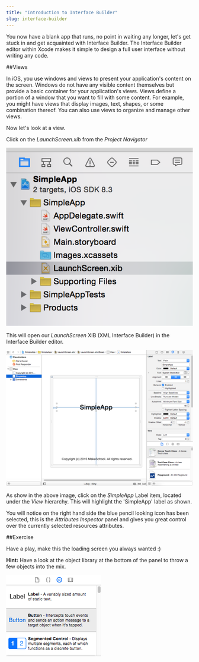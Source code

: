 ```yaml
---
title: "Introduction to Interface Builder"
slug: interface-builder
---     
```


You now have a blank app that runs, no point in waiting any longer, let's get stuck in and get acquainted with Interface Builder. 
The Interface Builder editor within Xcode makes it simple to design a full user interface without writing any code.

##Views

In iOS, you use windows and views to present your application's content on the screen. Windows do not have any visible content themselves but provide a basic container for your application's views. 
Views define a portion of a window that you want to fill with some content. For example, you might have views that display images, text, shapes, or some combination thereof. You can also use views to organize and manage other views.

Now let's look at a view.

Click on the *LaunchScreen.xib* from the *Project Navigator*

![image](project_navigator_launch.png)

This will open our *LaunchScreen* XIB (XML Interface Builder) in the Interface Builder editor.

![image](ib_launch_view.png)

As show in the above image, click on the *SimpleApp* Label item, located under the *View* hierarchy.  This will highlight the 'SimpleApp' label as shown.

You will notice on the right hand side the blue pencil looking icon has been selected, this is the *Attributes Inspector* panel and gives you great control over the currently selected
resources attributes.

##Exercise

Have a play, make this the loading screen you always wanted :)

**Hint:** Have a look at the object library at the bottom of the panel to throw a few objects into the mix.

![image](ib_object_inspector.png)
